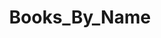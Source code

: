 ---
layout: home
title: Books_By_Name
permalink: /name/
pagination: 
  enabled: true
  category: book
  permalink: /:num/
  sort_field: 'title'
  sort_reverse: false
---